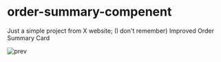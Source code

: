# order-summary-compenent

Just a simple project from X website; (I don't remember)
Improved Order Summary Card

![prev](https://user-images.githubusercontent.com/85345064/148686586-3b23870e-736b-4640-bdd9-2d3a461c1b3b.png)
